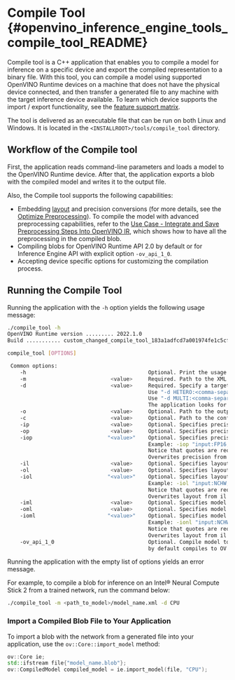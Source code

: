 # Compile Tool {#openvino_inference_engine_tools_compile_tool_README}

Compile tool is a C++ application that enables you to compile a model for inference on a specific device and export the compiled representation to a binary file.
With this tool, you can compile a model using supported OpenVINO Runtime devices on a machine that does not have the physical device connected, and then transfer a generated file to any machine with the target inference device available. To learn which device supports the import / export functionality, see the [feature support matrix](../../docs/OV_Runtime_UG/supported_plugins/Device_Plugins.md).

The tool is delivered as an executable file that can be run on both Linux and Windows. It is located in the `<INSTALLROOT>/tools/compile_tool` directory.

## Workflow of the Compile tool

First, the application reads command-line parameters and loads a model to the OpenVINO Runtime device. After that, the application exports a blob with the compiled model and writes it to the output file.

Also, the Compile tool supports the following capabilities:
- Embedding [layout](../../docs/OV_Runtime_UG/layout_overview.md) and precision conversions (for more details, see the [Optimize Preprocessing](../../docs/OV_Runtime_UG/preprocessing_overview.md)). To compile the model with advanced preprocessing capabilities, refer to the [Use Case - Integrate and Save Preprocessing Steps Into OpenVINO IR](../../docs/OV_Runtime_UG/preprocessing_usecase_save.md), which shows how to have all the preprocessing in the compiled blob.
- Compiling blobs for OpenVINO Runtime API 2.0 by default or for Inference Engine API with explicit option `-ov_api_1_0`.
- Accepting device specific options for customizing the compilation process.

## Running the Compile Tool

Running the application with the `-h` option yields the following usage message:

```sh
./compile_tool -h
OpenVINO Runtime version ......... 2022.1.0
Build ........... custom_changed_compile_tool_183a1adfcd7a001974fe1c5cfa21ec859b70ca2c

compile_tool [OPTIONS]

 Common options:
    -h                                       Optional. Print the usage message.
    -m                           <value>     Required. Path to the XML model.
    -d                           <value>     Required. Specify a target device for which executable network will be compiled.
                                             Use "-d HETERO:<comma-separated_devices_list>" format to specify HETERO plugin.
                                             Use "-d MULTI:<comma-separated_devices_list>" format to specify MULTI plugin.
                                             The application looks for a suitable plugin for the specified device.
    -o                           <value>     Optional. Path to the output file. Default value: "<model_xml_file>.blob".
    -c                           <value>     Optional. Path to the configuration file.
    -ip                          <value>     Optional. Specifies precision for all input layers of the network.
    -op                          <value>     Optional. Specifies precision for all output layers of the network.
    -iop                        "<value>"    Optional. Specifies precision for input and output layers by name.
                                             Example: -iop "input:FP16, output:FP16".
                                             Notice that quotes are required.
                                             Overwrites precision from ip and op options for specified layers.
    -il                          <value>     Optional. Specifies layout for all input layers of the network.
    -ol                          <value>     Optional. Specifies layout for all output layers of the network.
    -iol                        "<value>"    Optional. Specifies layout for input and output layers by name.
                                             Example: -iol "input:NCHW, output:NHWC".
                                             Notice that quotes are required.
                                             Overwrites layout from il and ol options for specified layers.
    -iml                         <value>     Optional. Specifies model layout for all input layers of the network.
    -oml                         <value>     Optional. Specifies model layout for all output layers of the network.
    -ioml                       "<value>"    Optional. Specifies model layout for input and output tensors by name.
                                             Example: -ionl "input:NCHW, output:NHWC".
                                             Notice that quotes are required.
                                             Overwrites layout from il and ol options for specified layers.
    -ov_api_1_0                              Optional. Compile model to legacy format for usage in Inference Engine API,
                                             by default compiles to OV 2.0 API
```

Running the application with the empty list of options yields an error message.

For example, to compile a blob for inference on an Intel® Neural Compute Stick 2 from a trained network, run the command below:

```sh
./compile_tool -m <path_to_model>/model_name.xml -d CPU
```

### Import a Compiled Blob File to Your Application

To import a blob with the network from a generated file into your application, use the
`ov::Core::import_model` method:

```cpp
ov::Core ie;
std::ifstream file{"model_name.blob"};
ov::CompiledModel compiled_model = ie.import_model(file, "CPU");
```
